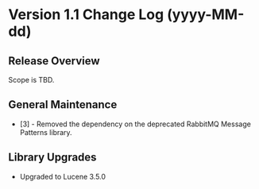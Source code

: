 # Version 1.1 Change Log (yyyy-MM-dd)

## Release Overview

Scope is TBD.

## General Maintenance

* [3] - Removed the dependency on the deprecated RabbitMQ Message Patterns library.

## Library Upgrades

* Upgraded to Lucene 3.5.0
